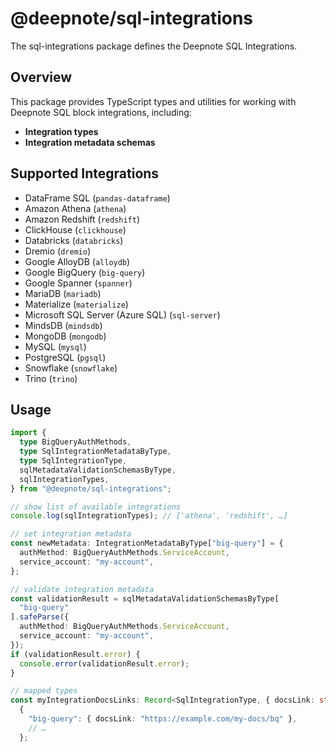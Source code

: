 # @deepnote/sql-integrations

The sql-integrations package defines the Deepnote SQL Integrations.

## Overview

This package provides TypeScript types and utilities for working with Deepnote SQL block integrations, including:

- **Integration types**
- **Integration metadata schemas**

## Supported Integrations

- DataFrame SQL (`pandas-dataframe`)
- Amazon Athena (`athena`)
- Amazon Redshift (`redshift`)
- ClickHouse (`clickhouse`)
- Databricks (`databricks`)
- Dremio (`dremio`)
- Google AlloyDB (`alloydb`)
- Google BigQuery (`big-query`)
- Google Spanner (`spanner`)
- MariaDB (`mariadb`)
- Materialize (`materialize`)
- Microsoft SQL Server (Azure SQL) (`sql-server`)
- MindsDB (`mindsdb`)
- MongoDB (`mongodb`)
- MySQL (`mysql`)
- PostgreSQL (`pgsql`)
- Snowflake (`snowflake`)
- Trino (`trino`)

## Usage

```ts
import {
  type BigQueryAuthMethods,
  type SqlIntegrationMetadataByType,
  type SqlIntegrationType,
  sqlMetadataValidationSchemasByType,
  sqlIntegrationTypes,
} from "@deepnote/sql-integrations";

// show list of available integrations
console.log(sqlIntegrationTypes); // ['athena', 'redshift', …]

// set integration metadata
const newMetadata: IntegrationMetadataByType["big-query"] = {
  authMethod: BigQueryAuthMethods.ServiceAccount,
  service_account: "my-account",
};

// validate integration metadata
const validationResult = sqlMetadataValidationSchemasByType[
  "big-query"
].safeParse({
  authMethod: BigQueryAuthMethods.ServiceAccount,
  service_account: "my-account",
});
if (validationResult.error) {
  console.error(validationResult.error);
}

// mapped types
const myIntegrationDocsLinks: Record<SqlIntegrationType, { docsLink: string }> =
  {
    "big-query": { docsLink: "https://example.com/my-docs/bq" },
    // …
  };
```
